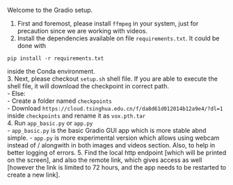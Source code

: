 Welcome to the Gradio setup.

1. First and foremost, please install `ffmpeg` in your system, just for precaution since we are working with videos.  
2. Install the dependencies available on file `requirements.txt`. It could be done with 
```
pip install -r requirements.txt
```
inside the Conda environment.  
3. Next, please checkout `setup.sh` shell file. If you are able to execute the shell file, it will download the checkpoint in correct path.   
    - Else:  
        - Create a folder named `checkpoints`  
        - Download `https://cloud.tsinghua.edu.cn/f/da8d61d012014b12a9e4/?dl=1` inside `checkpoints` and rename it as `vox.pth.tar`  
4. Run `app_basic.py` or `app.py`  
    - `app_basic.py` is the basic Gradio GUI app which is more stable abnd simple.
    - `app.py` is more experimental version which allows using webcam instead of / alongwith in both images and videos section. Also, to help in better logging of errors. 
5. Find the local http endpoint [which will be printed on the screen], and also the remote link, which gives access as well [however the link is limited to 72 hours, and the app needs to be restarted to create a new link].
